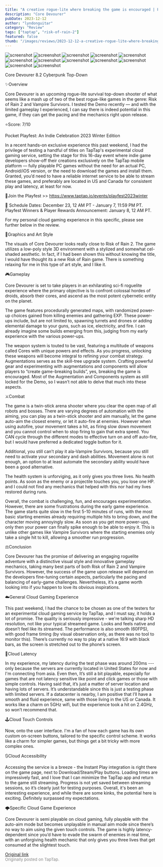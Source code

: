 ```yaml
---
title: "A creative rogue-lite where breaking the game is encouraged | PC+Mobile (Cloud) - Core Devourer"
description: "Core Devourer"
pubDate: 2023-12-12
author: "lyndonguitar"
category: "Review"
tags: ["taptap", "risk-of-rain-2"]
featured: false
thumb: "/images/reviews/2023-12-12-a-creative-rogue-lite-where-breaking-the-game-is-encouraged--pcmobile-cloud---core-devour-0.avif"
---
```


<div class="gallery">
  <img src="/images/reviews/2023-12-12-a-creative-rogue-lite-where-breaking-the-game-is-encouraged--pcmobile-cloud---core-devour-0.avif" alt="screenshot" />
  <img src="/images/reviews/2023-12-12-a-creative-rogue-lite-where-breaking-the-game-is-encouraged--pcmobile-cloud---core-devour-1.avif" alt="screenshot" />
  <img src="/images/reviews/2023-12-12-a-creative-rogue-lite-where-breaking-the-game-is-encouraged--pcmobile-cloud---core-devour-2.avif" alt="screenshot" />
  <img src="/images/reviews/2023-12-12-a-creative-rogue-lite-where-breaking-the-game-is-encouraged--pcmobile-cloud---core-devour-3.avif" alt="screenshot" />
  <img src="/images/reviews/2023-12-12-a-creative-rogue-lite-where-breaking-the-game-is-encouraged--pcmobile-cloud---core-devour-4.avif" alt="screenshot" />
  <img src="/images/reviews/2023-12-12-a-creative-rogue-lite-where-breaking-the-game-is-encouraged--pcmobile-cloud---core-devour-5.avif" alt="screenshot" />
  <img src="/images/reviews/2023-12-12-a-creative-rogue-lite-where-breaking-the-game-is-encouraged--pcmobile-cloud---core-devour-6.avif" alt="screenshot" />
  <img src="/images/reviews/2023-12-12-a-creative-rogue-lite-where-breaking-the-game-is-encouraged--pcmobile-cloud---core-devour-7.avif" alt="screenshot" />
  <img src="/images/reviews/2023-12-12-a-creative-rogue-lite-where-breaking-the-game-is-encouraged--pcmobile-cloud---core-devour-8.avif" alt="screenshot" />
  <img src="/images/reviews/2023-12-12-a-creative-rogue-lite-where-breaking-the-game-is-encouraged--pcmobile-cloud---core-devour-9.avif" alt="screenshot" />
  <img src="/images/reviews/2023-12-12-a-creative-rogue-lite-where-breaking-the-game-is-encouraged--pcmobile-cloud---core-devour-10.avif" alt="screenshot" />
  <img src="/images/reviews/2023-12-12-a-creative-rogue-lite-where-breaking-the-game-is-encouraged--pcmobile-cloud---core-devour-11.avif" alt="screenshot" />
</div>

Core Devourer
8.2
Cyberpunk
Top-Down

✨Overview

Core Devourer is an upcoming rogue-lite survival top-down shooter of what seems like a mash up of two of the best rogue-like games in the genre: Risk of Rain 2 and Vampire Survivors. I tested the Demo recently — and with the limited gameplay I experienced, I can say there is indeed potential in this game, if they can get the pacing and the  mechanics right upon release.

⭐️Score: 7/10

Pocket Playfest: An Indie Celebration 2023 Winter Edition

In a recent hands-on exclusive experience this past weekend, I had the privilege of testing a handful of titles on TapTap's experimental cloud gaming service, setting the stage for this 16-day event where indie game developers show-off their creations exclusively on the TapTap mobile platform — fully playable PC games without the need for an actual PC, Android/iOS version, or the need to download the games and install them.  Granted, you’d need to have a reliable internet service to be able to stream these games, and preferably are located in US and Canada for consistent play and latency, at least for now.

🔗Join the Playfest >>
https://www.taptap.io/events/playfest2023winter

📅 Schedule
Dates: December 23, 12 AM PT - January 7, 11:59 PM PT.
Playfest Winners & Player Rewards Announcement: January 8, 12 AM PT.

For my personal cloud gaming experience in this specific, please see further below in the review.

🎨Graphics and Art Style

The visuals of Core Devourer looks really close to Risk of Rain 2. The game utilizes a low-poly style 3D environment with a stylized and somewhat cel-shaded aesthetic. In fact, if I had been shown this without knowing the title, I would have thought its a new Risk of Rain game. There is something relaxing for me in this type of art style, and I like it.

🎮Gameplay

Core Devourer is set to take players in an exhilarating sci-fi roguelite experience where the primary objective is to confront colossal hordes of droids, absorb their cores, and ascend as the most potent cybernetic entity on the planet.

The game features procedurally generated maps, with randomized power-up choices gained from killing enemies and gathering EXP. These power-ups include, but are not limited to, spawning turrets and drones or adding elemental damage to your guns, such as ice, electricity, and fire. I can already imagine some builds emerging from this, judging from my early experience with the various power-ups.

The weapon system is touted to be vast, featuring a multitude of weapons called Cores with unique powers and effects. As you progress, unlocking these weapons will become integral to refining your combat strategy. Augmentations serves as the skill-tree upgrade system. Crafting powerful gear and experimenting with augmentations and components will allow players to “create game-breaking builds”, yes, breaking the game is encouraged. Most of the Augmentation and Components system as still locked for the Demo, so I wasn’t not able to delve that much into these aspects.

⚔️Combat

The game is a twin-stick arena shooter where you clear the open map of all robots and bosses. There are varying degrees of automation with the aiming, you can play as a twin-stick shooter and aim manually, let the game auto-aim the closest enemy, or let it auto-fire at enemies. However when using autofire, your movement takes a hit, as firing slow down movement and you cannot control when to stop firing to gain that extra speed. You CAN cycle through the different modes to effective turn on and off auto-fire, but I would have preferred a dedicated toggle button for it.

Additional, you still can’t play it ala-Vampire Survivors, because you still need to activate your secondary and dash abilities. Movement alone is not enough, an option to at least automate the secondary ability would have been a good alternative.

The health system is unforviging, as it only gives you three lives. No health points. As soon as the enemy or a projectile touches you, you lose one HP. and I could not find any mechanics that helped with this nor had my lives restored during runs.

Overall, the combat is challenging, fun, and encourages experimentation. However, there are some frustrations during the early game experience. The game starts quite slow in the first 5-10 minutes of runs, with the most basic starting enemies already requiring multiple hits to bring down, and the character moving annoyingly slow. As soon as you get more power-ups, only then your power can finally spike enough to be able to enjoy it. This is unlike other games like Vampire Survivors where the starting enemies only take a single hit to kill, allowing a smoother run progression.

⚖️Conclusion

Core Devourer has the promise of delivering an engaging roguelite adventure with a distinctive visual style and innovative gameplay mechanics, taking many best parts of both Risk of Rain 2 and Vampire Survivors. However, the success of the game upon release will depend on the developers fine-tuning certain aspects, particularly the pacing and balancing of early-game challenges. Nevertheless, it’s a game worth looking into if you happen to love its obvious inspirations.

☁️General Cloud Gaming Experience

This past weekend, I had the chance to be chosen as one of the testers for an experimental cloud gaming service by TapTap, and I must say, it holds a lot of promise. The quality is seriously impressive - we're talking sharp HD resolution, not like your typical streamed game. Looks and feels native and doesn’t feel like its streamed. The performance is also smooth (60FPS), with good frame timing (by visual observation only, as there was no tool to monitor this). There’s currently no way to play at a native 16:9 with black bars, as the screen is stretched out to the phone’s screen.

📶Cloud Latency

In my experience, my latency during the test phase was around 200ms --- only because the servers are currently located in United States for now and I'm connecting from asia. Even then, It’s still a bit playable, especially for games that are not latency sensitive like point and click games or those with simple controls. Having said that, it’s just a matter of server location and having lots of servers. It’s understandable since this is just a testing phase with limited servers. If a datacenter is nearby, I am positive that I’ll have a smooth and fluid experience, same with those living in the US or Canada. It works like a charm on 5GHz wifi, but the experience took a hit on 2.4GHz, so won’t recommend that.

🕹Cloud Touch Controls

Now, onto the user interface. I'm a fan of how each game has its own custom on-screen buttons, tailored to the specific control scheme. It works like a charm for simpler games, but things get a bit tricky with more complex ones.

🔃Cloud Accessibility

Accessing the service is a breeze - the Instant Play integration is right there on the game page, next to Download/Steam/Play buttons.  Loading times are impressively fast, and I love that I can minimize the TapTap app and return to the game still streaming. Progress is not yet saved between streaming sessions, so it’s clearly just for testing purposes. Overall, it's been an interesting experience, and while there are some kinks, the potential here is exciting. Definitely surpassed my expectations.

🌩Specific Cloud Game Experience

Core Devourer is semi playable on cloud gaming, fully playable with the auto-aim mode but becomes unplayable in manual aim mode since there’s no way to aim using the given touch controls. The game is highly latency-dependent since you’d have to evade the swarm of enemies in real time, with an unforgiving health mechanic that only gives you three lives that get consumed at the slightest touch.

[Original link](https://www.taptap.io/post/6654237)<br><span style="font-size: 0.95em; color: #888;">Originally posted on TapTap.</span>
